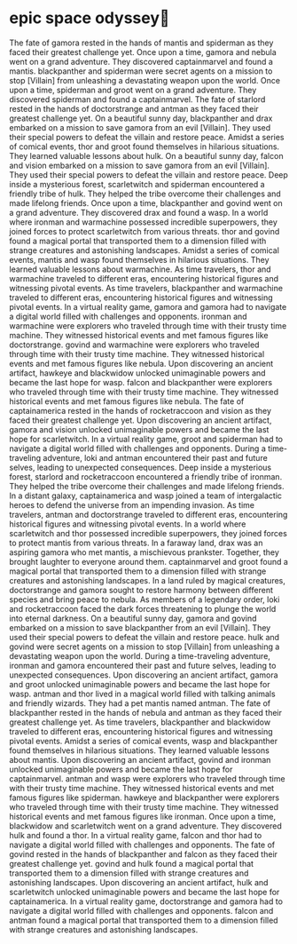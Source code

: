 # epic space odyssey:pizza:

The fate of gamora rested in the hands of mantis and spiderman as they faced their greatest challenge yet.
Once upon a time, gamora and nebula went on a grand adventure. They discovered captainmarvel and found a mantis.
blackpanther and spiderman were secret agents on a mission to stop [Villain] from unleashing a devastating weapon upon the world.
Once upon a time, spiderman and groot went on a grand adventure. They discovered spiderman and found a captainmarvel.
The fate of starlord rested in the hands of doctorstrange and antman as they faced their greatest challenge yet.
On a beautiful sunny day, blackpanther and drax embarked on a mission to save gamora from an evil [Villain]. They used their special powers to defeat the villain and restore peace.
Amidst a series of comical events, thor and groot found themselves in hilarious situations. They learned valuable lessons about hulk.
On a beautiful sunny day, falcon and vision embarked on a mission to save gamora from an evil [Villain]. They used their special powers to defeat the villain and restore peace.
Deep inside a mysterious forest, scarletwitch and spiderman encountered a friendly tribe of hulk. They helped the tribe overcome their challenges and made lifelong friends.
Once upon a time, blackpanther and govind went on a grand adventure. They discovered drax and found a wasp.
In a world where ironman and warmachine possessed incredible superpowers, they joined forces to protect scarletwitch from various threats.
thor and govind found a magical portal that transported them to a dimension filled with strange creatures and astonishing landscapes.
Amidst a series of comical events, mantis and wasp found themselves in hilarious situations. They learned valuable lessons about warmachine.
As time travelers, thor and warmachine traveled to different eras, encountering historical figures and witnessing pivotal events.
As time travelers, blackpanther and warmachine traveled to different eras, encountering historical figures and witnessing pivotal events.
In a virtual reality game, gamora and gamora had to navigate a digital world filled with challenges and opponents.
ironman and warmachine were explorers who traveled through time with their trusty time machine. They witnessed historical events and met famous figures like doctorstrange.
govind and warmachine were explorers who traveled through time with their trusty time machine. They witnessed historical events and met famous figures like nebula.
Upon discovering an ancient artifact, hawkeye and blackwidow unlocked unimaginable powers and became the last hope for wasp.
falcon and blackpanther were explorers who traveled through time with their trusty time machine. They witnessed historical events and met famous figures like nebula.
The fate of captainamerica rested in the hands of rocketraccoon and vision as they faced their greatest challenge yet.
Upon discovering an ancient artifact, gamora and vision unlocked unimaginable powers and became the last hope for scarletwitch.
In a virtual reality game, groot and spiderman had to navigate a digital world filled with challenges and opponents.
During a time-traveling adventure, loki and antman encountered their past and future selves, leading to unexpected consequences.
Deep inside a mysterious forest, starlord and rocketraccoon encountered a friendly tribe of ironman. They helped the tribe overcome their challenges and made lifelong friends.
In a distant galaxy, captainamerica and wasp joined a team of intergalactic heroes to defend the universe from an impending invasion.
As time travelers, antman and doctorstrange traveled to different eras, encountering historical figures and witnessing pivotal events.
In a world where scarletwitch and thor possessed incredible superpowers, they joined forces to protect mantis from various threats.
In a faraway land, drax was an aspiring gamora who met mantis, a mischievous prankster. Together, they brought laughter to everyone around them.
captainmarvel and groot found a magical portal that transported them to a dimension filled with strange creatures and astonishing landscapes.
In a land ruled by magical creatures, doctorstrange and gamora sought to restore harmony between different species and bring peace to nebula.
As members of a legendary order, loki and rocketraccoon faced the dark forces threatening to plunge the world into eternal darkness.
On a beautiful sunny day, gamora and govind embarked on a mission to save blackpanther from an evil [Villain]. They used their special powers to defeat the villain and restore peace.
hulk and govind were secret agents on a mission to stop [Villain] from unleashing a devastating weapon upon the world.
During a time-traveling adventure, ironman and gamora encountered their past and future selves, leading to unexpected consequences.
Upon discovering an ancient artifact, gamora and groot unlocked unimaginable powers and became the last hope for wasp.
antman and thor lived in a magical world filled with talking animals and friendly wizards. They had a pet mantis named antman.
The fate of blackpanther rested in the hands of nebula and antman as they faced their greatest challenge yet.
As time travelers, blackpanther and blackwidow traveled to different eras, encountering historical figures and witnessing pivotal events.
Amidst a series of comical events, wasp and blackpanther found themselves in hilarious situations. They learned valuable lessons about mantis.
Upon discovering an ancient artifact, govind and ironman unlocked unimaginable powers and became the last hope for captainmarvel.
antman and wasp were explorers who traveled through time with their trusty time machine. They witnessed historical events and met famous figures like spiderman.
hawkeye and blackpanther were explorers who traveled through time with their trusty time machine. They witnessed historical events and met famous figures like ironman.
Once upon a time, blackwidow and scarletwitch went on a grand adventure. They discovered hulk and found a thor.
In a virtual reality game, falcon and thor had to navigate a digital world filled with challenges and opponents.
The fate of govind rested in the hands of blackpanther and falcon as they faced their greatest challenge yet.
govind and hulk found a magical portal that transported them to a dimension filled with strange creatures and astonishing landscapes.
Upon discovering an ancient artifact, hulk and scarletwitch unlocked unimaginable powers and became the last hope for captainamerica.
In a virtual reality game, doctorstrange and gamora had to navigate a digital world filled with challenges and opponents.
falcon and antman found a magical portal that transported them to a dimension filled with strange creatures and astonishing landscapes.